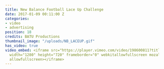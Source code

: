 ```yaml
---
title: New Balance Football Lace Up Challenge
date: 2017-01-09 00:11:00 Z
categories:
- video
- advertising
position: 18
credits: BATU Productions
thumbnail_image: "/uploads/NB_LACEUP.gif"
has_video: true
video_embed: <iframe src="https://player.vimeo.com/video/198600811?title=0&byline=0&portrait=0"
  width="1280" height="720" frameborder="0" webkitallowfullscreen mozallowfullscreen
  allowfullscreen></iframe>
---
```


